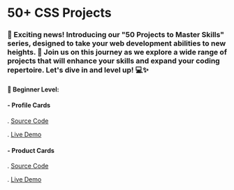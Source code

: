 # 50+ CSS Projects
### 📢 Exciting news! Introducing our "50 Projects to Master Skills" series, designed to take your web development abilities to new heights. 🌟 Join us on this journey as we explore a wide range of projects that will enhance your skills and expand your coding repertoire. Let's dive in and level up! 💻✨

#### 🌱 Beginner Level:
#### - Profile Cards
. [Source Code](https://github.com/start-up0/Profile-Card)

. [Live Demo](https://start-up0.github.io/Profile-Card/)

#### - Product Cards
. [Source Code](https://github.com/start-up0/product-card)

. [Live Demo](https://start-up0.github.io/product-card/)

